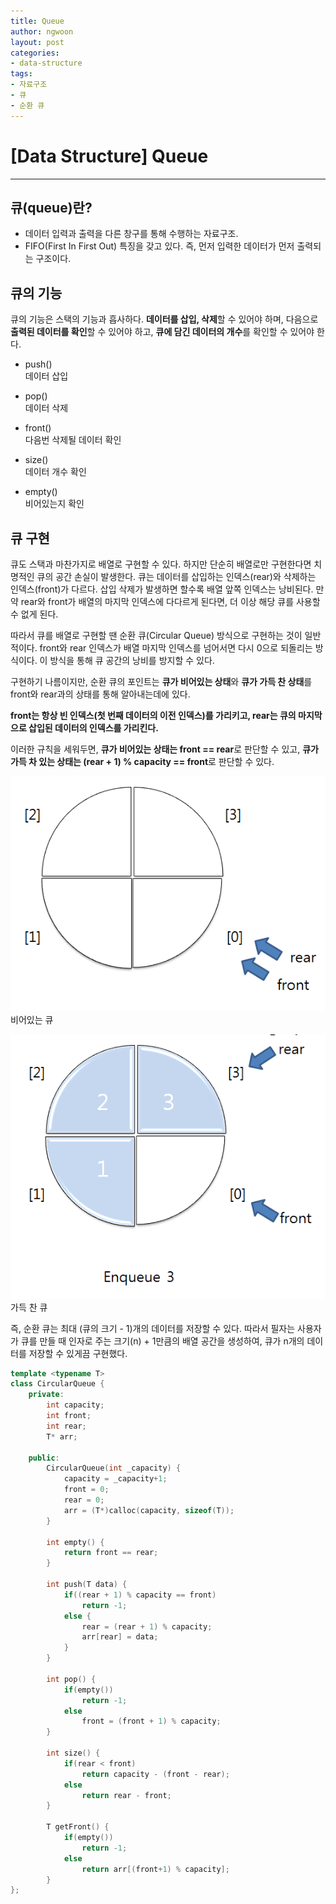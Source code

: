 ```yaml
---
title: Queue
author: ngwoon
layout: post
categories:
- data-structure
tags:
- 자료구조
- 큐
- 순환 큐
---
```


# [Data Structure] Queue
- - -

## 큐(queue)란?

- 데이터 입력과 출력을 다른 창구를 통해 수행하는 자료구조.
- FIFO(First In First Out) 특징을 갖고 있다. 즉, 먼저 입력한 데이터가 먼저 출력되는 구조이다.

## 큐의 기능

큐의 기능은 스택의 기능과 흡사하다. **데이터를 삽입, 삭제**할 수 있어야 하며, 다음으로 **출력된 데이터를 확인**할 수 있어야 하고, **큐에 담긴 데이터의 개수**를 확인할 수 있어야 한다.

- push()<br/>
    데이터 삽입

- pop()<br/>
    데이터 삭제

- front()<br/>
    다음번 삭제될 데이터 확인

- size()<br/>
    데이터 개수 확인

- empty()<br/>
    비어있는지 확인

## 큐 구현

큐도 스택과 마찬가지로 배열로 구현할 수 있다. 하지만 단순히 배열로만 구현한다면 치명적인 큐의 공간 손실이 발생한다. 큐는 데이터를 삽입하는 인덱스(rear)와 삭제하는 인덱스(front)가 다르다. 삽입 삭제가 발생하면 할수록 배열 앞쪽 인덱스는 낭비된다. 만약 rear와 front가 배열의 마지막 인덱스에 다다르게 된다면, 더 이상 해당 큐를 사용할 수 없게 된다.

따라서 큐를 배열로 구현할 땐 순환 큐(Circular Queue) 방식으로 구현하는 것이 일반적이다. front와 rear 인덱스가 배열 마지막 인덱스를 넘어서면 다시 0으로 되돌리는 방식이다. 이 방식을 통해 큐 공간의 낭비를 방지할 수 있다.

구현하기 나름이지만, 순환 큐의 포인트는 **큐가 비어있는 상태**와 **큐가 가득 찬 상태**를 front와 rear과의 상태를 통해 알아내는데에 있다.

**front는 항상 빈 인덱스(첫 번째 데이터의 이전 인덱스)를 가리키고, rear는 큐의 마지막으로 삽입된 데이터의 인덱스를 가리킨다.**

이러한 규칙을 세워두면, **큐가 비어있는 상태는 front == rear**로 판단할 수 있고, **큐가 가득 차 있는 상태는 (rear + 1) % capacity == front**로 판단할 수 있다.

![비어있는 순환 큐](/assets/images/post/Data-Structure/2021-03-28-queue/circular-queue-empty.png)
비어있는 큐

![가득 찬 순환 큐](/assets/images/post/Data-Structure/2021-03-28-queue/circular-queue-full.png)
가득 찬 큐

즉, 순환 큐는 최대 (큐의 크기 - 1)개의 데이터를 저장할 수 있다. 따라서 필자는 사용자가 큐를 만들 때 인자로 주는 크기(n) + 1만큼의 배열 공간을 생성하여, 큐가 n개의 데이터를 저장할 수 있게끔 구현했다.

```cpp
template <typename T>
class CircularQueue {
    private:
        int capacity;
        int front;
        int rear;
        T* arr;

    public:
        CircularQueue(int _capacity) {
            capacity = _capacity+1;
            front = 0;
            rear = 0;
            arr = (T*)calloc(capacity, sizeof(T));
        }

        int empty() {
            return front == rear;
        }

        int push(T data) {
            if((rear + 1) % capacity == front)
                return -1;
            else {
                rear = (rear + 1) % capacity;
                arr[rear] = data;
            }
        }

        int pop() {
            if(empty())
                return -1;
            else
                front = (front + 1) % capacity;
        }

        int size() {
            if(rear < front)
                return capacity - (front - rear);
            else
                return rear - front;
        }

        T getFront() {
            if(empty())
                return -1;
            else
                return arr[(front+1) % capacity];
        }
};
```